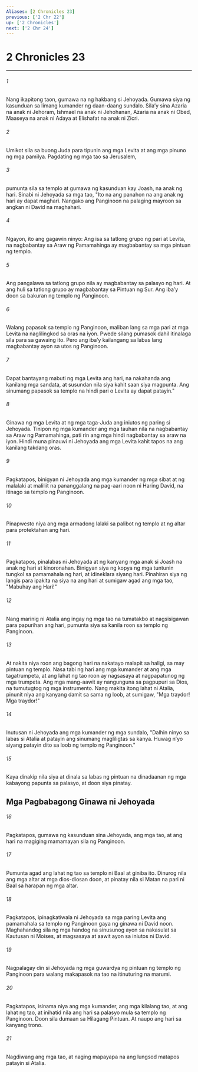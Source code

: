 ```yaml
---
Aliases: [2 Chronicles 23]
previous: ['2 Chr 22']
up: ['2 Chronicles']
next: ['2 Chr 24']
---
```

# 2 Chronicles 23

***






















###### 1 










Nang ikapitong taon, gumawa na ng hakbang si Jehoyada. Gumawa siya ng kasunduan sa limang kumander ng daan-daang sundalo. Silaʼy sina Azaria na anak ni Jehoram, Ishmael na anak ni Jehohanan, Azaria na anak ni Obed, Maaseya na anak ni Adaya at Elishafat na anak ni Zicri. 





















###### 2 










Umikot sila sa buong Juda para tipunin ang mga Levita at ang mga pinuno ng mga pamilya. Pagdating ng mga tao sa Jerusalem, 





















###### 3 










pumunta sila sa templo at gumawa ng kasunduan kay Joash, na anak ng hari. Sinabi ni Jehoyada sa mga tao, "Ito na ang panahon na ang anak ng hari ay dapat maghari. Nangako ang Panginoon na palaging mayroon sa angkan ni David na maghahari. 





















###### 4 










Ngayon, ito ang gagawin ninyo: Ang isa sa tatlong grupo ng pari at Levita, na nagbabantay sa Araw ng Pamamahinga ay magbabantay sa mga pintuan ng templo. 





















###### 5 










Ang pangalawa sa tatlong grupo nila ay magbabantay sa palasyo ng hari. At ang huli sa tatlong grupo ay magbabantay sa Pintuan ng Sur. Ang ibaʼy doon sa bakuran ng templo ng Panginoon. 





















###### 6 










Walang papasok sa templo ng Panginoon, maliban lang sa mga pari at mga Levita na naglilingkod sa oras na iyon. Pwede silang pumasok dahil itinalaga sila para sa gawaing ito. Pero ang ibaʼy kailangang sa labas lang magbabantay ayon sa utos ng Panginoon. 





















###### 7 










Dapat bantayang mabuti ng mga Levita ang hari, na nakahanda ang kanilang mga sandata, at susundan nila siya kahit saan siya magpunta. Ang sinumang papasok sa templo na hindi pari o Levita ay dapat patayin." 





















###### 8 










Ginawa ng mga Levita at ng mga taga-Juda ang iniutos ng paring si Jehoyada. Tinipon ng mga kumander ang mga tauhan nila na nagbabantay sa Araw ng Pamamahinga, pati rin ang mga hindi nagbabantay sa araw na iyon. Hindi muna pinauwi ni Jehoyada ang mga Levita kahit tapos na ang kanilang takdang oras. 





















###### 9 










Pagkatapos, binigyan ni Jehoyada ang mga kumander ng mga sibat at ng malalaki at maliliit na pananggalang na pag-aari noon ni Haring David, na itinago sa templo ng Panginoon. 





















###### 10 










Pinapwesto niya ang mga armadong lalaki sa palibot ng templo at ng altar para protektahan ang hari. 





















###### 11 










Pagkatapos, pinalabas ni Jehoyada at ng kanyang mga anak si Joash na anak ng hari at kinoronahan. Binigyan siya ng kopya ng mga tuntunin tungkol sa pamamahala ng hari, at idineklara siyang hari. Pinahiran siya ng langis para ipakita na siya na ang hari at sumigaw agad ang mga tao, "Mabuhay ang Hari!" 





















###### 12 










Nang marinig ni Atalia ang ingay ng mga tao na tumatakbo at nagsisigawan para papurihan ang hari, pumunta siya sa kanila roon sa templo ng Panginoon. 





















###### 13 










At nakita niya roon ang bagong hari na nakatayo malapit sa haligi, sa may pintuan ng templo. Nasa tabi ng hari ang mga kumander at ang mga tagatrumpeta, at ang lahat ng tao roon ay nagsasaya at nagpapatunog ng mga trumpeta. Ang mga mang-aawit ay nangunguna sa pagpupuri sa Dios, na tumutugtog ng mga instrumento. Nang makita itong lahat ni Atalia, pinunit niya ang kanyang damit sa sama ng loob, at sumigaw, "Mga traydor! Mga traydor!" 





















###### 14 










Inutusan ni Jehoyada ang mga kumander ng mga sundalo, "Dalhin ninyo sa labas si Atalia at patayin ang sinumang magliligtas sa kanya. Huwag nʼyo siyang patayin dito sa loob ng templo ng Panginoon." 





















###### 15 










Kaya dinakip nila siya at dinala sa labas ng pintuan na dinadaanan ng mga kabayong papunta sa palasyo, at doon siya pinatay.

## Mga Pagbabagong Ginawa ni Jehoyada 





















###### 16 










Pagkatapos, gumawa ng kasunduan sina Jehoyada, ang mga tao, at ang hari na magiging mamamayan sila ng Panginoon. 





















###### 17 










Pumunta agad ang lahat ng tao sa templo ni Baal at giniba ito. Dinurog nila ang mga altar at mga dios-diosan doon, at pinatay nila si Matan na pari ni Baal sa harapan ng mga altar. 





















###### 18 










Pagkatapos, ipinagkatiwala ni Jehoyada sa mga paring Levita ang pamamahala sa templo ng Panginoon gaya ng ginawa ni David noon. Maghahandog sila ng mga handog na sinusunog ayon sa nakasulat sa Kautusan ni Moises, at magsasaya at aawit ayon sa iniutos ni David. 





















###### 19 










Nagpalagay din si Jehoyada ng mga guwardya ng pintuan ng templo ng Panginoon para walang makapasok na tao na itinuturing na marumi. 





















###### 20 










Pagkatapos, isinama niya ang mga kumander, ang mga kilalang tao, at ang lahat ng tao, at inihatid nila ang hari sa palasyo mula sa templo ng Panginoon. Doon sila dumaan sa Hilagang Pintuan. At naupo ang hari sa kanyang trono. 





















###### 21 










Nagdiwang ang mga tao, at naging mapayapa na ang lungsod matapos patayin si Atalia.
